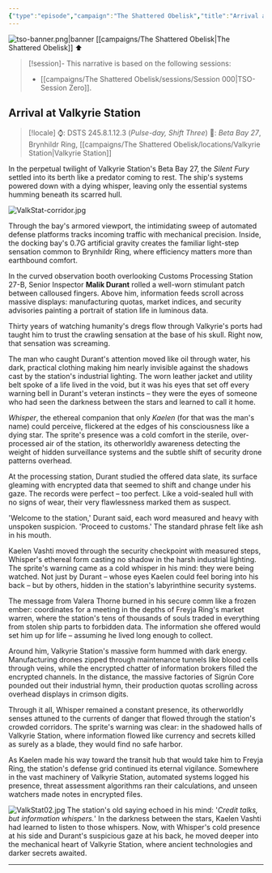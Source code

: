 ```yaml
---
{"type":"episode","campaign":"The Shattered Obelisk","title":"Arrival at Valkyrie Station","episode":"TSO-000","aliases":["Arrival at Valkyrie Station"],"location":"Valkyrie Station","tools":["Claude"],"dg-publish":true,"dg-permalink":"the-shattered-obelisk/000","dg-note-icon":"starforged","dg-metatags":{"og:title":"Arrival at Valkyrie Station","description":"TSO-000: Kaelen Vashti arrives at Valkyrie Station.","og:image":"/img/user/Campaigns/The%20Shattered%20Obelisk/images/tso-banner.png"},"cssclasses":["banner","starforged"],"permalink":"/the-shattered-obelisk/000/","metatags":{"og:title":"Arrival at Valkyrie Station","description":"TSO-000: Kaelen Vashti arrives at Valkyrie Station.","og:image":"/img/user/Campaigns/The%20Shattered%20Obelisk/images/tso-banner.png"},"contentClasses":"banner starforged","dgPassFrontmatter":true,"noteIcon":"starforged"}
---
```


![tso-banner.png|banner](/img/user/campaigns/The%20Shattered%20Obelisk/images/tso-banner.png)
[[campaigns/The Shattered Obelisk\|The Shattered Obelisk]] ⬆️

> [!session]-
> This narrative is based on the following sessions:
> -  [[campaigns/The Shattered Obelisk/sessions/Session 000\|TSO-Session Zero]].

## Arrival at Valkyrie Station

> [!locale]
> ⌚:  DSTS 245.8.1.12.3 (*Pulse-day, Shift Three*) 
> 📌: *Beta Bay 27*, Brynhildr Ring, [[campaigns/The Shattered Obelisk/locations/Valkyrie Station\|Valkyrie Station]]

In the perpetual twilight of Valkyrie Station's Beta Bay 27, the *Silent Fury* settled into its berth like a predator coming to rest. The ship's systems powered down with a dying whisper, leaving only the essential systems humming beneath its scarred hull.  

![ValkStat-corridor.jpg](/img/user/campaigns/The%20Shattered%20Obelisk/images/ValkStat-corridor.jpg)

Through the bay's armored viewport, the intimidating sweep of automated defense platforms tracks incoming traffic with mechanical precision. Inside, the docking bay's 0.7G artificial gravity creates the familiar light-step sensation common to Brynhildr Ring, where efficiency matters more than earthbound comfort.

In the curved observation booth overlooking Customs Processing Station 27-B, Senior Inspector **Malik Durant** rolled a well-worn stimulant patch between calloused fingers. Above him, information feeds scroll across massive displays: manufacturing quotas, market indices, and security advisories painting a portrait of station life in luminous data.

Thirty years of watching humanity's dregs flow through Valkyrie's ports had taught him to trust the crawling sensation at the base of his skull. Right now, that sensation was screaming.

The man who caught Durant's attention moved like oil through water, his dark, practical clothing making him nearly invisible against the shadows cast by the station's industrial lighting. The worn leather jacket and utility belt spoke of a life lived in the void, but it was his eyes that set off every warning bell in Durant's veteran instincts – they were the eyes of someone who had seen the darkness between the stars and learned to call it home.

*Whisper*, the ethereal companion that only *Kaelen* (for that was the man's name) could perceive, flickered at the edges of his consciousness like a dying star. The sprite's presence was a cold comfort in the sterile, over-processed air of the station, its otherworldly awareness detecting the weight of hidden surveillance systems and the subtle shift of security drone patterns overhead.

At the processing station, Durant studied the offered data slate, its surface gleaming with encrypted data that seemed to shift and change under his gaze. The records were perfect – too perfect. Like a void-sealed hull with no signs of wear, their very flawlessness marked them as suspect.

'Welcome to the station,' Durant said, each word measured and heavy with unspoken suspicion. 'Proceed to customs.' The standard phrase felt like ash in his mouth.

Kaelen Vashti moved through the security checkpoint with measured steps, Whisper's ethereal form casting no shadow in the harsh industrial lighting. The sprite's warning came as a cold whisper in his mind: they were being watched. Not just by Durant – whose eyes Kaelen could feel boring into his back – but by others, hidden in the station's labyrinthine security systems.

The message from Valera Thorne burned in his secure comm like a frozen ember: coordinates for a meeting in the depths of Freyja Ring's market warren, where the station's tens of thousands of souls traded in everything from stolen ship parts to forbidden data. The information she offered would set him up for life – assuming he lived long enough to collect.

Around him, Valkyrie Station's massive form hummed with dark energy. Manufacturing drones zipped through maintenance tunnels like blood cells through veins, while the encrypted chatter of information brokers filled the encrypted channels. In the distance, the massive factories of Sigrún Core pounded out their industrial hymn, their production quotas scrolling across overhead displays in crimson digits.

Through it all, Whisper remained a constant presence, its otherworldly senses attuned to the currents of danger that flowed through the station's crowded corridors. The sprite's warning was clear: in the shadowed halls of Valkyrie Station, where information flowed like currency and secrets killed as surely as a blade, they would find no safe harbor.

As Kaelen made his way toward the transit hub that would take him to Freyja Ring, the station's defense grid continued its eternal vigilance. Somewhere in the vast machinery of Valkyrie Station, automated systems logged his presence, threat assessment algorithms ran their calculations, and unseen watchers made notes in encrypted files.

![ValkStat02.jpg](/img/user/campaigns/The%20Shattered%20Obelisk/images/ValkStat02.jpg)
The station's old saying echoed in his mind: '*Credit talks, but information whispers.*' In the darkness between the stars, Kaelen Vashti had learned to listen to those whispers. Now, with Whisper's cold presence at his side and Durant's suspicious gaze at his back, he moved deeper into the mechanical heart of Valkyrie Station, where ancient technologies and darker secrets awaited.

- - -
